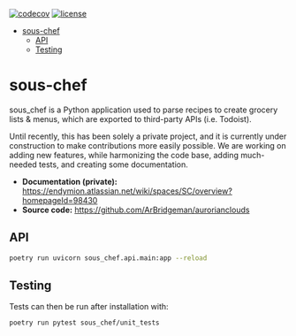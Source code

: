 [![codecov](https://codecov.io/gh/ArBridgeman/aurorianclouds/branch/main/graph/badge.svg?token=86JV74K4VY)](https://codecov.io/gh/ArBridgeman/aurorianclouds)
[![license](https://img.shields.io/badge/License-BSD_3--Clause-blue.svg)](https://opensource.org/licenses/BSD-3-Clause)

<!-- TOC -->
* [sous-chef](#sous-chef)
  * [API](#api)
  * [Testing](#testing)
<!-- TOC -->

# sous-chef
sous_chef is a Python application used to parse recipes to create grocery lists
& menus, which are exported to third-party APIs (i.e. Todoist).

Until recently, this has been solely a private project, and it is currently
under construction to make contributions more easily possible. We are working
on adding new features, while harmonizing the code base, adding much-needed 
tests, and creating some documentation.

- **Documentation (private):** https://endymion.atlassian.net/wiki/spaces/SC/overview?homepageId=98430
- **Source code:** https://github.com/ArBridgeman/aurorianclouds

## API
```bash
poetry run uvicorn sous_chef.api.main:app --reload
```

## Testing

Tests can then be run after installation with:
```bash
poetry run pytest sous_chef/unit_tests
```